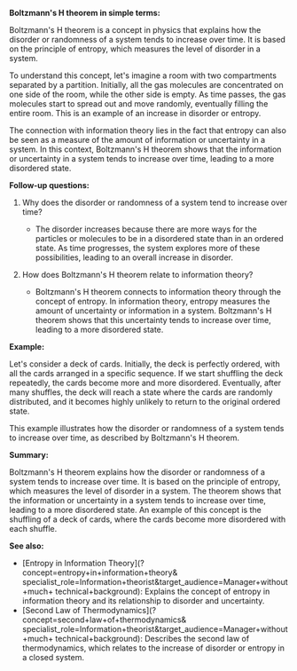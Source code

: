 **Boltzmann's H theorem in simple terms:**

Boltzmann's H theorem is a concept in physics that explains how the disorder
or randomness of a system tends to increase over time. It is based on the
principle of entropy, which measures the level of disorder in a system.

To understand this concept, let's imagine a room with two compartments separated
by a partition. Initially, all the gas molecules are concentrated on one side
of the room, while the other side is empty. As time passes, the gas molecules
start to spread out and move randomly, eventually filling the entire room.
This is an example of an increase in disorder or entropy.

The connection with information theory lies in the fact that entropy can also
be seen as a measure of the amount of information or uncertainty in a system.
In this context, Boltzmann's H theorem shows that the information or uncertainty
in a system tends to increase over time, leading to a more disordered state.

**Follow-up questions:**

1. Why does the disorder or randomness of a system tend to increase over time?
   - The disorder increases because there are more ways for the particles or
     molecules to be in a disordered state than in an ordered state. As time
     progresses, the system explores more of these possibilities, leading to
     an overall increase in disorder.

2. How does Boltzmann's H theorem relate to information theory?
   - Boltzmann's H theorem connects to information theory through the concept
     of entropy. In information theory, entropy measures the amount of
     uncertainty or information in a system. Boltzmann's H theorem shows that
     this uncertainty tends to increase over time, leading to a more disordered
     state.

**Example:**

Let's consider a deck of cards. Initially, the deck is perfectly ordered, with
all the cards arranged in a specific sequence. If we start shuffling the deck
repeatedly, the cards become more and more disordered. Eventually, after many
shuffles, the deck will reach a state where the cards are randomly distributed,
and it becomes highly unlikely to return to the original ordered state.

This example illustrates how the disorder or randomness of a system tends to
increase over time, as described by Boltzmann's H theorem.

**Summary:**

Boltzmann's H theorem explains how the disorder or randomness of a system tends
to increase over time. It is based on the principle of entropy, which measures
the level of disorder in a system. The theorem shows that the information or
uncertainty in a system tends to increase over time, leading to a more
disordered state. An example of this concept is the shuffling of a deck of
cards, where the cards become more disordered with each shuffle.

**See also:**

- [Entropy in Information Theory](?concept=entropy+in+information+theory&
  specialist_role=Information+theorist&target_audience=Manager+without+much+
  technical+background): Explains the concept of entropy in information theory
  and its relationship to disorder and uncertainty.
- [Second Law of Thermodynamics](?concept=second+law+of+thermodynamics&
  specialist_role=Information+theorist&target_audience=Manager+without+much+
  technical+background): Describes the second law of thermodynamics, which
  relates to the increase of disorder or entropy in a closed system.